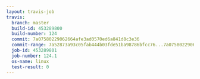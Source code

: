 ```yaml
---
layout: travis-job
travis:
  branch: master
  build-id: 453289800
  build-number: 124
  commit: 7a07580229062664afe3ad0570ed6a841d8c3e36
  commit-range: 7a52873a93c05fab444b03fde51ba98786bfcc76...7a07580229062664afe3ad0570ed6a841d8c3e36
  job-id: 453289801
  job-number: 124.1
  os-name: linux
  test-result: 0
---
```

